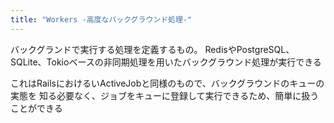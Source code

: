 ```yaml
---
title: "Workers -高度なバックグラウンド処理-"
---
```


バックグランドで実行する処理を定義するもの。
RedisやPostgreSQL、SQLite、Tokioベースの非同期処理を用いたバックグラウンド処理が実行できる

これはRailsにおけるいActiveJobと同様のもので、バックグラウンドのキューの実態を
知る必要なく、ジョブをキューに登録して実行できるため、簡単に扱うことができる